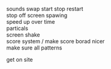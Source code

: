 sounds 
swap 
start stop restart  
stop off screen spawing  
speed up over time  
particals  
screen shake  
score system / make score borad nicer  
make sure all patterns  
  
get on site   